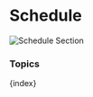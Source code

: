 <!-- add-breadcrumbs -->
# Schedule

<img class="screenshot" alt="Schedule Section" src="/docs/assets/img/schools/schedule/schedule-section.png">

### Topics

{index}